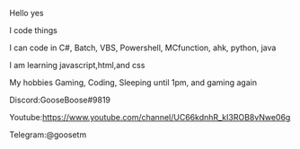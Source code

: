 Hello yes

I code things

I can code in C#, Batch, VBS, Powershell, MCfunction, ahk, python, java

I am learning javascript,html,and css

My hobbies Gaming, Coding, Sleeping until 1pm, and gaming again

Discord:GooseBoose#9819

Youtube:https://www.youtube.com/channel/UC66kdnhR_kI3ROB8vNwe06g

Telegram:@goosetm
